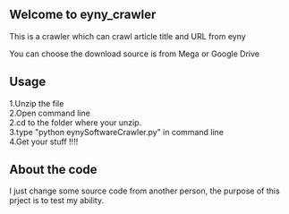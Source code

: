 ## Welcome to eyny_crawler

This is a crawler which can crawl article title and URL  from eyny

You can choose the download source is from Mega or Google Drive 

## Usage

1.Unzip the file<br>
2.Open command line<br>
2.cd to the folder where your unzip.<br>
3.type "python eynySoftwareCrawler.py" in command line<br> 
4.Get your stuff !!!!

## About the code

I just change some source code from another person, the purpose of this prject is to test my ability.


